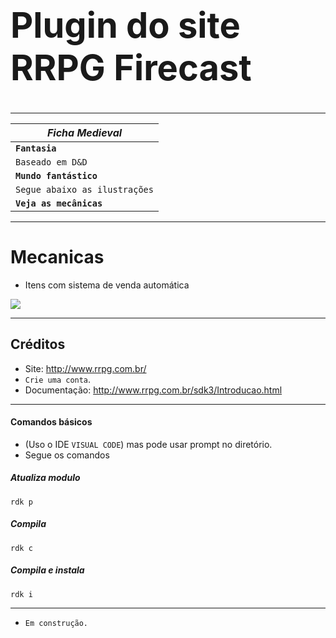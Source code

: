 # <d> <b> <h1> Plugin do site RRPG Firecast </h1> </b> </d>
-------------------------------------
| <b> <i> Ficha Medieval </i> </b>  |  
| ------------- | 
| <b> `Fantasia` </b>  |   
| `Baseado em D&D` |
| <b> `Mundo fantástico` </b> |
| `Segue abaixo as ilustrações` |
| <b> `Veja as mecânicas` </b> |
-------------------------------------
# Mecanicas
* Itens com sistema de venda automática 
<img src="https://user-images.githubusercontent.com/87247824/191912252-fa28bcee-7123-43a0-9b7e-a8e3c3d655d6.gif" />

--------------------------------------

## Créditos
* Site: http://www.rrpg.com.br/
* `Crie uma conta`.
* Documentação: http://www.rrpg.com.br/sdk3/Introducao.html
  
--------------------------------------
 
 #### Comandos básicos
 * (Uso o IDE `VISUAL CODE`) mas pode usar prompt no diretório.
 * Segue os comandos
 ##### Atualiza modulo
  
  ```
  rdk p
  ```
  
   ##### Compila
  
  ```
  rdk c
  ```
   #####  Compila e instala
  
  ```
  rdk i
  ```
  ---------------------------------
  * ```Em construção.```
